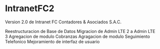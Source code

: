# IntranetFC2

Version 2.0 de Intranet FC Contadores & Asociados S.A.C.

Reestructuracion de Base de Datos
Migracion de Admin LTE 2 a Admin LTE 3
Agregacion de modulo Cobranzas
Agragacion de modulo Seguimiento Telefonico
Mejoramiento de interfaz de usuario 
